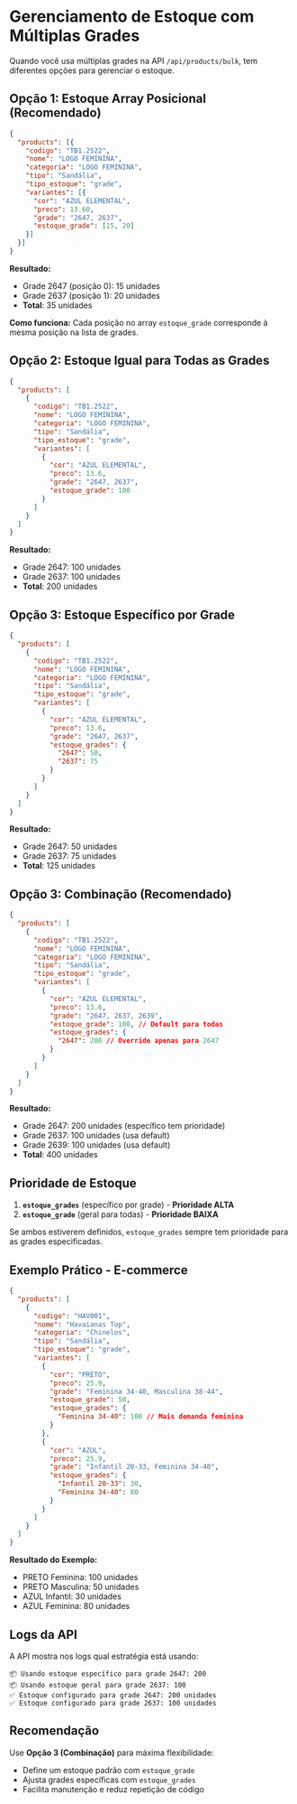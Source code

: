 # Gerenciamento de Estoque com Múltiplas Grades

Quando você usa múltiplas grades na API `/api/products/bulk`, tem diferentes opções para gerenciar o estoque.

## Opção 1: Estoque Array Posicional (Recomendado)

```json
{
  "products": [{
    "codigo": "TB1.2522",
    "nome": "LOGO FEMININA",
    "categoria": "LOGO FEMININA",
    "tipo": "Sandália",
    "tipo_estoque": "grade",
    "variantes": [{
      "cor": "AZUL ELEMENTAL",
      "preco": 13.60,
      "grade": "2647, 2637",
      "estoque_grade": [15, 20]
    }]
  }]
}
```

**Resultado:**
- Grade 2647 (posição 0): 15 unidades
- Grade 2637 (posição 1): 20 unidades
- **Total**: 35 unidades

**Como funciona:** Cada posição no array `estoque_grade` corresponde à mesma posição na lista de grades.

## Opção 2: Estoque Igual para Todas as Grades

```json
{
  "products": [
    {
      "codigo": "TB1.2522",
      "nome": "LOGO FEMININA",
      "categoria": "LOGO FEMININA",
      "tipo": "Sandália",
      "tipo_estoque": "grade",
      "variantes": [
        {
          "cor": "AZUL ELEMENTAL",
          "preco": 13.6,
          "grade": "2647, 2637",
          "estoque_grade": 100
        }
      ]
    }
  ]
}
```

**Resultado:**

- Grade 2647: 100 unidades
- Grade 2637: 100 unidades
- **Total**: 200 unidades

## Opção 3: Estoque Específico por Grade

```json
{
  "products": [
    {
      "codigo": "TB1.2522",
      "nome": "LOGO FEMININA",
      "categoria": "LOGO FEMININA",
      "tipo": "Sandália",
      "tipo_estoque": "grade",
      "variantes": [
        {
          "cor": "AZUL ELEMENTAL",
          "preco": 13.6,
          "grade": "2647, 2637",
          "estoque_grades": {
            "2647": 50,
            "2637": 75
          }
        }
      ]
    }
  ]
}
```

**Resultado:**

- Grade 2647: 50 unidades
- Grade 2637: 75 unidades
- **Total**: 125 unidades

## Opção 3: Combinação (Recomendado)

```json
{
  "products": [
    {
      "codigo": "TB1.2522",
      "nome": "LOGO FEMININA",
      "categoria": "LOGO FEMININA",
      "tipo": "Sandália",
      "tipo_estoque": "grade",
      "variantes": [
        {
          "cor": "AZUL ELEMENTAL",
          "preco": 13.6,
          "grade": "2647, 2637, 2639",
          "estoque_grade": 100, // Default para todas
          "estoque_grades": {
            "2647": 200 // Override apenas para 2647
          }
        }
      ]
    }
  ]
}
```

**Resultado:**

- Grade 2647: 200 unidades (específico tem prioridade)
- Grade 2637: 100 unidades (usa default)
- Grade 2639: 100 unidades (usa default)
- **Total**: 400 unidades

## Prioridade de Estoque

1. **`estoque_grades`** (específico por grade) - **Prioridade ALTA**
2. **`estoque_grade`** (geral para todas) - **Prioridade BAIXA**

Se ambos estiverem definidos, `estoque_grades` sempre tem prioridade para as grades especificadas.

## Exemplo Prático - E-commerce

```json
{
  "products": [
    {
      "codigo": "HAV001",
      "nome": "Havaianas Top",
      "categoria": "Chinelos",
      "tipo": "Sandália",
      "tipo_estoque": "grade",
      "variantes": [
        {
          "cor": "PRETO",
          "preco": 25.9,
          "grade": "Feminina 34-40, Masculina 38-44",
          "estoque_grade": 50,
          "estoque_grades": {
            "Feminina 34-40": 100 // Mais demanda feminina
          }
        },
        {
          "cor": "AZUL",
          "preco": 25.9,
          "grade": "Infantil 20-33, Feminina 34-40",
          "estoque_grades": {
            "Infantil 20-33": 30,
            "Feminina 34-40": 80
          }
        }
      ]
    }
  ]
}
```

**Resultado do Exemplo:**

- PRETO Feminina: 100 unidades
- PRETO Masculina: 50 unidades
- AZUL Infantil: 30 unidades
- AZUL Feminina: 80 unidades

## Logs da API

A API mostra nos logs qual estratégia está usando:

```
📦 Usando estoque específico para grade 2647: 200
📦 Usando estoque geral para grade 2637: 100
✅ Estoque configurado para grade 2647: 200 unidades
✅ Estoque configurado para grade 2637: 100 unidades
```

## Recomendação

Use **Opção 3 (Combinação)** para máxima flexibilidade:

- Define um estoque padrão com `estoque_grade`
- Ajusta grades específicas com `estoque_grades`
- Facilita manutenção e reduz repetição de código
